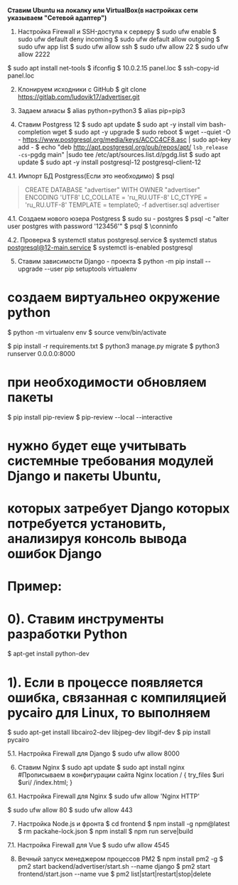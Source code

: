 **Ставим Ubuntu на локалку или VirtualBox(в настройках сети указываем "Сетевой адаптер")**

1. Настройка Firewall и SSH-доступа к серверу
$ sudo ufw enable
$ sudo ufw default deny incoming
$ sudo ufw default allow outgoing
$ sudo ufw app list
$ sudo ufw allow ssh
$ sudo ufw allow 22
$ sudo ufw allow 2222

$ sudo apt install net-tools
$ ifconfig
$ 10.0.2.15 panel.loc
$ ssh-copy-id panel.loc

2. Клонируем исходники с GitHub
$ git clone https://gitlab.com/ludovik17/advertiser.git


3. Задаем алиасы
$ alias python=python3
$ alias pip=pip3

4. Ставим Postgress 12
$ sudo apt update
$ sudo apt -y install vim bash-completion wget
$ sudo apt -y upgrade
$ sudo reboot
$ wget --quiet -O - https://www.postgresql.org/media/keys/ACCC4CF8.asc | sudo apt-key add -
$ echo "deb http://apt.postgresql.org/pub/repos/apt/ `lsb_release -cs`-pgdg main" |sudo tee /etc/apt/sources.list.d/pgdg.list
$ sudo apt update
$ sudo apt -y install postgresql-12 postgresql-client-12

4.1. Импорт БД Postgress(Если это необходимо)
$ psql 
> CREATE DATABASE "advertiser" WITH OWNER "advertiser" ENCODING 'UTF8' LC_COLLATE = 'ru_RU.UTF-8' LC_CTYPE = 'ru_RU.UTF-8' TEMPLATE = template0;
> -f advertiser.sql advertiser

4.1. Создаем нового юзера Postgress
$ sudo su - postgres
$ psql -c "alter user postgres with password '123456'"
$ psql
$ \conninfo

4.2. Проверка
$ systemctl status postgresql.service
$ systemctl status postgresql@12-main.service
$ systemctl is-enabled postgresql

5. Ставим зависимости Django - проекта
$ python -m pip install --upgrade --user pip setuptools virtualenv

# создаем виртуальнео окружение python
$ python -m virtualenv env
$ source venv/bin/activate

$ pip install -r requirements.txt 
$ python3 manage.py migrate
$ python3 runserver 0.0.0.0:8000

# при необходимости обновляем пакеты
$ pip install pip-review
$ pip-review --local --interactive

# нужно будет еще учитывать системные требования модулей Django и пакеты Ubuntu, 
# которых затребует Django  которых потребуется установить, анализируя консоль вывода ошибок Django
# Пример:
# 0). Ставим инструменты разработки Python
$ apt-get install python-dev
# 1). Если в  процессе появляется ошибка, связанная с компиляцией pycairo для Linux, то выполняем
$ sudo apt-get install libcairo2-dev libjpeg-dev libgif-dev
$ pip install pycairo


5.1. Настройка Firewall для Django
$ sudo ufw allow 8000


6. Ставим Nginx
$ sudo apt update
$ sudo apt install nginx
#Прописываем в конфигурации сайта Nginx
    location / { 
        try_files $uri $uri/ /index.html;
    }

6.1. Настройка Firewall для Nginx
$ sudo ufw allow 'Nginx HTTP'

$ sudo ufw allow 80
$ sudo ufw allow 443

7. Настройка Node.js и фронта
$ cd frontend
$ npm install -g npm@latest
$ rm packahe-lock.json
$ npm install
$ npm run serve|build

7.1. Настройка Firewall для Vue
$ sudo ufw allow 4545

8. Вечный запуск менеджером процессов PM2
$ npm install pm2 -g
$ pm2 start backend/advertiser/start.sh --name django
$ pm2 start frontend/start.json --name vue
$ pm2 list|start|restart|stop|delete






















